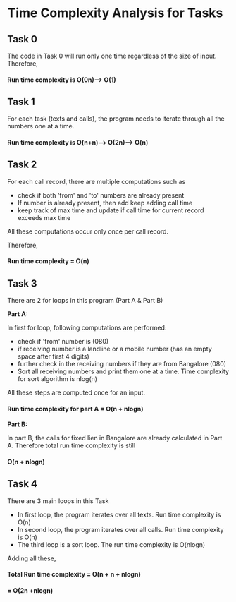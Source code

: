 # Time Complexity Analysis for Tasks


## Task 0

The code in Task 0 will run only one time regardless of the size of input. Therefore,
#### <b>Run time complexity is O(0n)--> O(1)</b>

## Task 1

For each task (texts and calls), the program needs to iterate through all the numbers one at a time.

#### <b>Run time complexity is O(n+n)--> O(2n)--> O(n)</b>

## Task 2

For each call record, there are multiple computations such as
* check if both 'from' and 'to' numbers are already present
* If number is already present, then add keep adding call time
* keep track of max time and update if call time for current record exceeds max time

All these computations occur only once per call record.

Therefore,
#### <b>Run time complexity = O(n)</b>

## Task 3

There are 2 for loops in this program (Part A & Part B)

<b>Part A:</b>

In first for loop, following computations are performed:
* check if 'from' number is (080)
* if receiving number is a landline or a mobile number (has an empty space after first 4 digits)
* further check in the receiving numbers if they are from Bangalore (080)
* Sort all receiving numbers and print them one at a time. Time complexity for sort algorithm is nlog(n)


All these steps are computed once for an input.
#### <b>Run time complexity for part A = O(n + nlogn) </b>

<b>Part B:</b>

In part B, the calls for fixed lien in Bangalore are already calculated in Part A. Therefore total run time complexity is still
#### <b> O(n + nlogn) </b>



## Task 4

There are 3 main loops in this Task

* In first loop, the program iterates over all texts. Run time complexity is O(n)
* In second loop, the program iterates over all calls. Run time complexity is O(n)
* The third loop is a sort loop. The run time complexity is O(nlogn)

Adding all these,

#### <b>Total Run time complexity = O(n + n + nlogn)
#### = O(2n +nlogn) </b>
